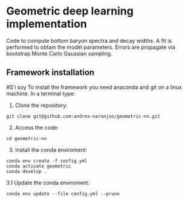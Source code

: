 # Geometric deep learning implementation

Code to compute bottom baryon spectra and decay widths. A fit is performed to obtain the model parameters. Errors are propagate via bootstrap Monte Carlo Gaussian sampling.

## Framework installation
#S'i soy
To install the framework you need anaconda and git on a linux machine. In a terminal type:
1. Clone the repository:
  ```
  git clone git@github.com:andrex-naranjas/geometric-nn.git
  ```
2. Access the code:
  ```
  cd geometric-nn
  ```
3. Install the conda enviroment:
  ```
  conda env create -f config.yml
  conda activate geometric
  conda develop .
  ```
3.1 Update the conda enviroment:
   ```
   conda env update --file config.yml --prune
   ```